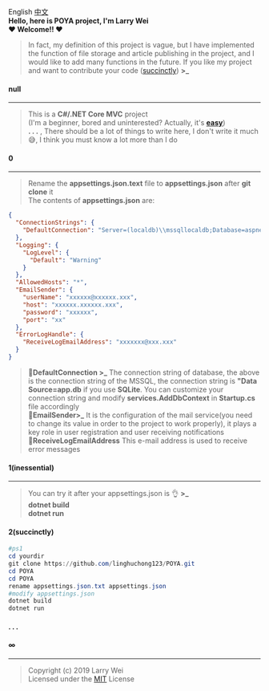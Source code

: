 ﻿English      <a href="./README/README.zh-CN.md">中文</a>   
**Hello, here is POYA project, I'm Larry Wei**  
**❤ Welcome!! ❤**  
>In fact, my definition of this project is vague, but I have implemented the function of file storage and article publishing in the project, and I would like to add many functions in the future. If you like my project and want to contribute your code (<a href="#2">succinctly</a>) **>_**   
####  null  
***  
>This is a **C#/.NET Core MVC** project   
(I'm a beginner, bored and uninterested? Actually, it's **[easy](https://docs.microsoft.com/en-us/aspnet/?view=aspnetcore-2.2#pivot=core "easy")**)  
**. . .** , There should be a lot of things to write here, I don't write it much😅, I think you must know a lot more than I do
#### 0  
***  
>Rename the **appsettings.json.text**  file to **appsettings.json** after **git clone** it    
The contents of **appsettings.json** are:  
```json
{
  "ConnectionStrings": { 
    "DefaultConnection": "Server=(localdb)\\mssqllocaldb;Database=aspnet-POYA-0E28E843-176D-49F3-9739-6D5E6F1BC3F5;Trusted_Connection=True;MultipleActiveResultSets=true"
  },
  "Logging": {
    "LogLevel": {
      "Default": "Warning"
    }
  },
  "AllowedHosts": "*",
  "EmailSender": {
    "userName": "xxxxxx@xxxxxx.xxx",
    "host": "xxxxxx.xxxxxx.xxx",
    "password": "xxxxxx",
    "port": "xx"
  }, 
  "ErrorLogHandle": {
    "ReceiveLogEmailAddress": "xxxxxxx@xxx.xxx"
  }
} 
```     
>🧧**DefaultConnection >_** The connection string of database, the above is the connection string of the MSSQL, the  connection string is **"Data Source=app.db** if you use **SQLite**. You can customize your connection string and modify **services.AddDbContext**  in **Startup.cs** file accordingly  
🧧**EmailSender>_** It is the configuration of the mail service(you need to change its value in order to the project to work properly), it plays a key role in user registration and user receiving notifications      
🧧**ReceiveLogEmailAddress** This e-mail address is used to receive error messages    
#### 1(inessential)    
***  
>You can try it after your appsettings.json is 👌 **>_**  
**dotnet build**  
**dotnet run**

#### <span id="2">2(succinctly)</span>
```powershell    
#ps1
cd yourdir
git clone https://github.com/linghuchong123/POYA.git
cd POYA
cd POYA
rename appsettings.json.txt appsettings.json
#modify appsettings.json
dotnet build
dotnet run
```

#### . . .

 ####  ∞    
***     
>Copyright (c) 2019 Larry Wei    
Licensed under the [MIT](https://github.com/linghuchong123/POYA/blob/master/LICENSE "MIT License") License